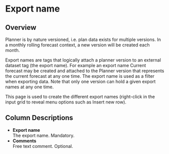 # Export name
## Overview

Planner is by nature versioned, i.e. plan data exists for multiple versions. In a monthly rolling forecast context, a new version will be created each month.

Export names are tags that logically attach a planner version to an external dataset tag (the export name). For example an export name Current forecast may be created and attached to the Planner version that represents the current forecast at any one time. The export name is used as a filter when exporting data. Note that only one version can hold a given export names at any one time.

This page is used to create the different export names (right-click in the input grid to reveal menu options such as Insert new row).

## Column Descriptions

- **Export name**<br/>
The export name. Mandatory.
- **Comments**<br/>
Free text comment. Optional.
